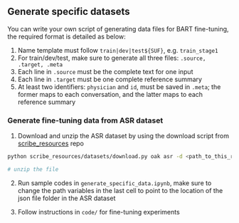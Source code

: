 ## Generate specific datasets
You can write your own script of generating data files for BART fine-tuning, the required format is detailed as below:
1. Name template must follow `train|dev|test${SUF}`, e.g. `train_stage1`
2. For train/dev/test, make sure to generate all three files: `.source, .target, .meta`
3. Each line in `.source` must be the complete text for one input
4. Each line in `.target` must be one complete reference summary
5. At least two identifiers: `physician` and `id`, must be saved in `.meta`; the former maps to each conversation, and the latter maps to each reference summary

### Generate fine-tuning data from ASR dataset
1. Download and unzip the ASR dataset by using the download script from [scribe_resources](https://github.mmm.com/OneNLU-scribing-research-ML/scribe_resources/tree/main/datasets) repo
```bash
python scribe_resources/datasets/download.py oak asr -d <path_to_this_repo>/data/

# unzip the file
```

2. Run sample codes in `generate_specific_data.ipynb`, make sure to change the path variables in the last cell to point to the location of the json file folder in the ASR dataset

3. Follow instructions in `code/` for fine-tuning experiments